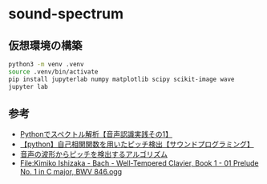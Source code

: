 # sound-spectrum

## 仮想環境の構築

```bash
python3 -m venv .venv
source .venv/bin/activate
pip install jupyterlab numpy matplotlib scipy scikit-image wave
jupyter lab
```

## 参考

- [Pythonでスペクトル解析【音声認識実践その1】](https://www.itd-blog.jp/entry/voice-recognition-10)
- [【python】自己相関関数を用いたピッチ検出【サウンドプログラミング】](https://ism1000ch.hatenablog.com/entry/2014/08/27/015052)
- [音声の波形からピッチを検出するアルゴリズム](https://mametter.hatenablog.com/entry/20120122/p1)
- [File:Kimiko Ishizaka - Bach - Well-Tempered Clavier, Book 1 - 01 Prelude No. 1 in C major, BWV 846.ogg](https://en.wikipedia.org/wiki/File:Kimiko_Ishizaka_-_Bach_-_Well-Tempered_Clavier,_Book_1_-_01_Prelude_No._1_in_C_major,_BWV_846.ogg)